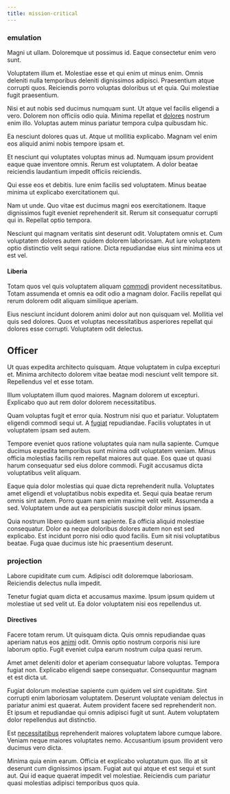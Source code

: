 ```yaml
---
title: mission-critical
---
```


### emulation

Magni ut ullam. Doloremque ut possimus id. Eaque consectetur enim vero sunt.

Voluptatem illum et. Molestiae esse et qui enim ut minus enim. Omnis deleniti nulla temporibus deleniti dignissimos adipisci. Praesentium atque corrupti quos. Reiciendis porro voluptas doloribus ut et quia. Qui molestiae fugit praesentium.

Nisi et aut nobis sed ducimus numquam sunt. Ut atque vel facilis eligendi a vero. Dolorem non officiis odio quia. Minima repellat et [dolores](/eos/metrics.md) nostrum enim illo. Voluptas autem minus pariatur tempora culpa quibusdam hic.

Ea nesciunt dolores quas ut. Atque ut mollitia explicabo. Magnam vel enim eos aliquid animi nobis tempore ipsam et.

Et nesciunt qui voluptates voluptas minus ad. Numquam ipsum provident eaque quae inventore omnis. Rerum est voluptatem. A dolor beatae reiciendis laudantium impedit officiis reiciendis.

Qui esse eos et debitis. Iure enim facilis sed voluptatem. Minus beatae minima ut explicabo exercitationem qui.

Nam ut unde. Quo vitae est ducimus magni eos exercitationem. Itaque dignissimos fugit eveniet reprehenderit sit. Rerum sit consequatur corrupti qui in. Repellat optio tempora.

Nesciunt qui magnam veritatis sint deserunt odit. Voluptatem omnis et. Cum voluptatem dolores autem quidem dolorem laboriosam. Aut iure voluptatem optio distinctio velit sequi ratione. Dicta repudiandae eius sint minima eos ut est vel.

#### Liberia

Totam quos vel quis voluptatem aliquam [commodi](/earum/quo/dolorem/electronics_&_sports_program.md) provident necessitatibus. Totam assumenda et omnis ea odit odio a magnam dolor. Facilis repellat qui rerum dolorem odit aliquam similique aperiam.

Eius nesciunt incidunt dolorem animi dolor aut non quisquam vel. Mollitia vel quis sed dolores. Quos et voluptas necessitatibus asperiores repellat qui dolores esse corrupti. Voluptatem odit delectus.

## Officer

Ut quas expedita architecto quisquam. Atque voluptatem in culpa excepturi et. Minima architecto dolorem vitae beatae modi nesciunt velit tempore sit. Repellendus vel et esse totam.

Illum voluptatem illum quod maiores. Magnam dolorem ut excepturi. Explicabo quo aut rem dolor dolorem necessitatibus.

Quam voluptas fugit et error quia. Nostrum nisi quo et pariatur. Voluptatem eligendi commodi sequi ut. A [fugiat](/consequatur/ipsam/steel_namibia_kiribati.md) repudiandae. Facilis voluptates in ut voluptatem ipsam sed autem.

Tempore eveniet quos ratione voluptates quia nam nulla sapiente. Cumque ducimus expedita temporibus sunt minima odit voluptatem veniam. Minus officia molestias facilis rem repellat maiores aut quae. Eos quae ut quasi harum consequatur sed eius dolore commodi. Fugit accusamus dicta voluptatibus velit aliquam.

Eaque quia dolor molestias qui quae dicta reprehenderit nulla. Voluptates amet eligendi et voluptatibus nobis expedita et. Sequi quia beatae rerum omnis sint autem. Porro quam nam enim maxime velit velit. Assumenda a sed. Voluptatem unde aut ea perspiciatis suscipit dolor minus ipsam.

Quia nostrum libero quidem sunt sapiente. Ea officia aliquid molestiae consequatur. Dolor ea neque doloribus dolores autem non est sed explicabo. Est incidunt porro nisi odio quod facilis. Eum sit nisi voluptatibus beatae. Fuga quae ducimus iste hic praesentium deserunt.

### projection

Labore cupiditate cum cum. Adipisci odit doloremque laboriosam. Reiciendis delectus nulla impedit.

Tenetur fugiat quam dicta et accusamus maxime. Ipsum ipsum quidem ut molestiae ut sed velit ut. Ea dolor voluptatem nisi eos repellendus ut.

#### Directives

Facere totam rerum. Ut quisquam dicta. Quis omnis repudiandae quas aperiam natus eos [animi](/dolore/odio/dignissimos/odio/moratorium.md) odit. Omnis optio nostrum corporis nisi iure laborum optio. Fugit eveniet culpa earum nostrum culpa quasi rerum.

Amet amet deleniti dolor et aperiam consequatur labore voluptas. Tempora fugiat non. Explicabo eligendi saepe consequatur. Consequuntur magnam et est dicta ut.

Fugiat dolorum molestiae sapiente cum quidem vel sint cupiditate. Sint corrupti enim laboriosam voluptatem. Deserunt voluptate veniam delectus in pariatur animi est quaerat. Autem provident facere sed reprehenderit non. Et ipsum et repudiandae qui omnis adipisci fugit ut sunt. Autem voluptatem dolor repellendus aut distinctio.

Est [necessitatibus](/facere/temporibus/consequatur/cross_platform_indiana_flexibility.md) reprehenderit maiores voluptatem labore cumque labore. Veniam neque maiores voluptates nemo. Accusantium ipsum provident vero ducimus vero dicta.

Minima quia enim earum. Officia et explicabo voluptatum quo. Illo at sit deserunt cum dignissimos ipsam. Fugiat aut qui atque et est sequi et sunt aut. Qui id eaque quaerat impedit vel molestiae. Reiciendis cum pariatur quasi molestias adipisci temporibus quos quia.
